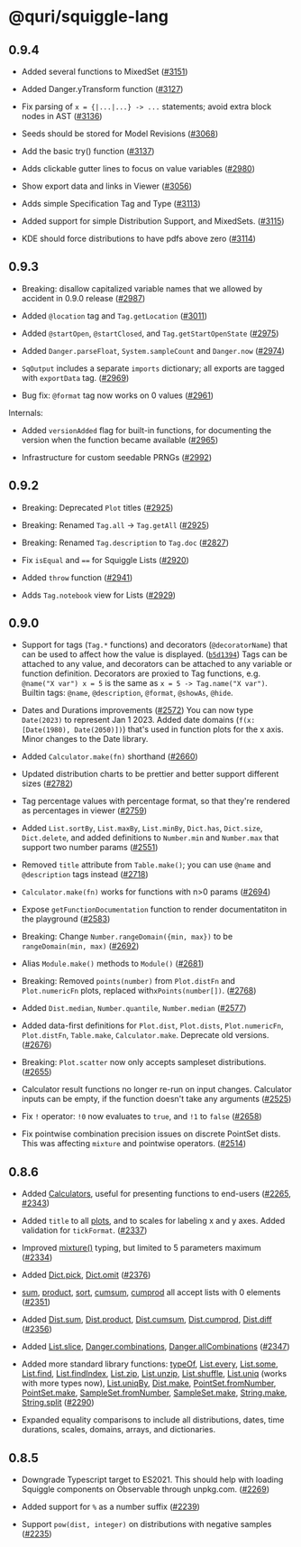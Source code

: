 # @quri/squiggle-lang

## 0.9.4

* Added several functions to MixedSet ([#3151](https://github.com/quantified-uncertainty/squiggle/pull/3151))

* Added Danger.yTransform function ([#3127](https://github.com/quantified-uncertainty/squiggle/pull/3127))

* Fix parsing of `x = {|...|...} -> ...` statements; avoid extra block nodes in AST ([#3136](https://github.com/quantified-uncertainty/squiggle/pull/3136))

* Seeds should be stored for Model Revisions ([#3068](https://github.com/quantified-uncertainty/squiggle/pull/3068))

* Add the basic try() function ([#3137](https://github.com/quantified-uncertainty/squiggle/pull/3137))

* Adds clickable gutter lines to focus on value variables ([#2980](https://github.com/quantified-uncertainty/squiggle/pull/2980))

* Show export data and links in Viewer ([#3056](https://github.com/quantified-uncertainty/squiggle/pull/3056))

* Adds simple Specification Tag and Type ([#3113](https://github.com/quantified-uncertainty/squiggle/pull/3113))

* Added support for simple Distribution Support, and MixedSets. ([#3115](https://github.com/quantified-uncertainty/squiggle/pull/3115))

* KDE should force distributions to have pdfs above zero ([#3114](https://github.com/quantified-uncertainty/squiggle/pull/3114))

## 0.9.3

* Breaking: disallow capitalized variable names that we allowed by accident in 0.9.0 release ([#2987](https://github.com/quantified-uncertainty/squiggle/pull/2987))

* Added `@location` tag and `Tag.getLocation` ([#3011](https://github.com/quantified-uncertainty/squiggle/pull/3011))

* Added `@startOpen`, `@startClosed`, and `Tag.getStartOpenState` ([#2975](https://github.com/quantified-uncertainty/squiggle/pull/2975))

* Added `Danger.parseFloat`, `System.sampleCount` and `Danger.now` ([#2974](https://github.com/quantified-uncertainty/squiggle/pull/2974))

* `SqOutput` includes a separate `imports` dictionary; all exports are tagged with `exportData` tag. ([#2969](https://github.com/quantified-uncertainty/squiggle/pull/2969))

* Bug fix: `@format` tag now works on 0 values ([#2961](https://github.com/quantified-uncertainty/squiggle/pull/2961))

Internals:

* Added `versionAdded` flag for built-in functions, for documenting the version when the function became available ([#2965](https://github.com/quantified-uncertainty/squiggle/pull/2965))

* Infrastructure for custom seedable PRNGs ([#2992](https://github.com/quantified-uncertainty/squiggle/pull/2992))

## 0.9.2

* Breaking: Deprecated `Plot` titles ([#2925](https://github.com/quantified-uncertainty/squiggle/pull/2925))

* Breaking: Renamed `Tag.all` -> `Tag.getAll` ([#2925](https://github.com/quantified-uncertainty/squiggle/pull/2925))

* Breaking: Renamed `Tag.description` to `Tag.doc` ([#2827](https://github.com/quantified-uncertainty/squiggle/pull/2827))

* Fix `isEqual` and `==` for Squiggle Lists ([#2920](https://github.com/quantified-uncertainty/squiggle/pull/2920))

* Added `throw` function ([#2941](https://github.com/quantified-uncertainty/squiggle/pull/2941))

* Adds `Tag.notebook` view for Lists ([#2929](https://github.com/quantified-uncertainty/squiggle/pull/2929))

## 0.9.0

* Support for tags (`Tag.*` functions) and decorators (`@decoratorName`) that can be used to affect how the value is displayed. ([`b5d1394`](https://github.com/quantified-uncertainty/squiggle/commit/b5d139465c72a742b0ac319068d4acc1d7ab0e4d))
  Tags can be attached to any value, and decorators can be attached to any variable or function definition.
  Decorators are proxied to Tag functions, e.g. `@name("X var") x = 5` is the same as `x = 5 -> Tag.name("X var")`.
  Builtin tags: `@name`, `@description`, `@format`, `@showAs`, `@hide`.

- Dates and Durations improvements ([#2572](https://github.com/quantified-uncertainty/squiggle/pull/2572))
  You can now type `Date(2023)` to represent Jan 1 2023.
  Added date domains (`f(x: [Date(1980), Date(2050)])`) that's used in function plots for the x axis.
  Minor changes to the Date library.

- Added `Calculator.make(fn)` shorthand ([#2660](https://github.com/quantified-uncertainty/squiggle/pull/2660))

- Updated distribution charts to be prettier and better support different sizes ([#2782](https://github.com/quantified-uncertainty/squiggle/pull/2782))

- Tag percentage values with percentage format, so that they're rendered as percentages in viewer ([#2759](https://github.com/quantified-uncertainty/squiggle/pull/2759))

- Added `List.sortBy`, `List.maxBy`, `List.minBy`, `Dict.has`, `Dict.size`, `Dict.delete`, and added definitions to `Number.min` and `Number.max` that support two number params ([#2551](https://github.com/quantified-uncertainty/squiggle/pull/2551))

- Removed `title` attribute from `Table.make()`; you can use `@name` and `@description` tags instead ([#2718](https://github.com/quantified-uncertainty/squiggle/pull/2718))

- `Calculator.make(fn)` works for functions with n>0 params ([#2694](https://github.com/quantified-uncertainty/squiggle/pull/2694))

- Expose `getFunctionDocumentation` function to render documentatiton in the playground ([#2583](https://github.com/quantified-uncertainty/squiggle/pull/2583))

- Breaking: Change `Number.rangeDomain({min, max})` to be `rangeDomain(min, max)` ([#2692](https://github.com/quantified-uncertainty/squiggle/pull/2692))

- Alias `Module.make()` methods to `Module()` ([#2681](https://github.com/quantified-uncertainty/squiggle/pull/2681))

- Breaking: Removed `points(number)` from `Plot.distFn` and `Plot.numericFn` plots, replaced with`xPoints(number[])`. ([#2768](https://github.com/quantified-uncertainty/squiggle/pull/2768))

- Added `Dist.median`, `Number.quantile`, `Number.median` ([#2577](https://github.com/quantified-uncertainty/squiggle/pull/2577))

- Added data-first definitions for `Plot.dist`, `Plot.dists`, `Plot.numericFn`, `Plot.distFn`, `Table.make`, `Calculator.make`. Deprecate old versions. ([#2676](https://github.com/quantified-uncertainty/squiggle/pull/2676))

- Breaking: `Plot.scatter` now only accepts sampleset distributions. ([#2655](https://github.com/quantified-uncertainty/squiggle/pull/2655))

- Calculator result functions no longer re-run on input changes. Calculator inputs can be empty, if the function doesn't take any arguments ([#2525](https://github.com/quantified-uncertainty/squiggle/pull/2525))

- Fix `!` operator: `!0` now evaluates to `true`, and `!1` to `false` ([#2658](https://github.com/quantified-uncertainty/squiggle/pull/2658))

- Fix pointwise combination precision issues on discrete PointSet dists. This was affecting `mixture` and pointwise operators. ([#2514](https://github.com/quantified-uncertainty/squiggle/pull/2514))

## 0.8.6

* Added [Calculators](https://www.squiggle-language.com/docs/Api/Calculator), useful for presenting functions to end-users ([#2265](https://github.com/quantified-uncertainty/squiggle/pull/2265), [#2343](https://github.com/quantified-uncertainty/squiggle/pull/2343))

* Added `title` to all [plots](https://www.squiggle-language.com/docs/Api/Plot), and to scales for labeling x and y axes. Added validation for `tickFormat`. ([#2337](https://github.com/quantified-uncertainty/squiggle/pull/2337))

* Improved [mixture()](https://www.squiggle-language.com/docs/Api/Dist#mixture) typing, but limited to 5 parameters maximum ([#2334](https://github.com/quantified-uncertainty/squiggle/pull/2334))

* Added [Dict.pick](https://www.squiggle-language.com/docs/Api/Dictionary#pick), [Dict.omit](https://www.squiggle-language.com/docs/Api/Dictionary#omit) ([#2376](https://github.com/quantified-uncertainty/squiggle/pull/2376))

* [sum](https://www.squiggle-language.com/docs/Api/Number#sum), [product](https://www.squiggle-language.com/docs/Api/Number#product), [sort](https://www.squiggle-language.com/docs/Api/Number#sort), [cumsum](https://www.squiggle-language.com/docs/Api/Number#cumulative-sum), [cumprod](https://www.squiggle-language.com/docs/Api/Number#cumulative-product) all accept lists with 0 elements ([#2351](https://github.com/quantified-uncertainty/squiggle/pull/2351))

* Added [Dist.sum](https://www.squiggle-language.com/docs/Api/Dist#sum), [Dist.product](https://www.squiggle-language.com/docs/Api/Dist#product), [Dist.cumsum](https://www.squiggle-language.com/docs/Api/Dist#cumulative-sum), [Dist.cumprod](https://www.squiggle-language.com/docs/Api/Dist#cumulative-product), [Dist.diff](https://www.squiggle-language.com/docs/Api/Dist#diff) ([#2356](https://github.com/quantified-uncertainty/squiggle/pull/2356))

* Added [List.slice](https://www.squiggle-language.com/docs/Api/List#slice), [Danger.combinations](https://www.squiggle-language.com/docs/Api/Danger#combinations), [Danger.allCombinations](https://www.squiggle-language.com/docs/Api/Danger#allcombinations) ([#2347](https://github.com/quantified-uncertainty/squiggle/pull/2347))

* Added more standard library functions: [typeOf](https://www.squiggle-language.com/docs/Api/Builtin#typeof), [List.every](https://www.squiggle-language.com/docs/Api/List#every), [List.some](https://www.squiggle-language.com/docs/Api/List#some), [List.find](https://www.squiggle-language.com/docs/Api/List#find), [List.findIndex](https://www.squiggle-language.com/docs/Api/List#findindex), [List.zip](https://www.squiggle-language.com/docs/Api/List#zip), [List.unzip](https://www.squiggle-language.com/docs/Api/List#unzip), [List.shuffle](https://www.squiggle-language.com/docs/Api/List#shuffle), [List.uniq](https://www.squiggle-language.com/docs/Api/List#uniq) (works with more types now), [List.uniqBy](https://www.squiggle-language.com/docs/Api/List#uniqby), [Dist.make](https://www.squiggle-language.com/docs/Api/Dist#make), [PointSet.fromNumber](https://www.squiggle-language.com/docs/Api/DistPointSet#fromnumber), [PointSet.make](https://www.squiggle-language.com/docs/Api/DistPointSet#make), [SampleSet.fromNumber](https://www.squiggle-language.com/docs/Api/DistSampleSet#fromnumber), [SampleSet.make](https://www.squiggle-language.com/docs/Api/DistSampleSet#make), [String.make](https://www.squiggle-language.com/docs/Api/String#make), [String.split](https://www.squiggle-language.com/docs/Api/String#split) ([#2290](https://github.com/quantified-uncertainty/squiggle/pull/2290))

* Expanded equality comparisons to include all distributions, dates, time durations, scales, domains, arrays, and dictionaries.

## 0.8.5

* Downgrade Typescript target to ES2021. This should help with loading Squiggle components on Observable through unpkg.com. ([#2269](https://github.com/quantified-uncertainty/squiggle/pull/2269))

* Added support for `%` as a number suffix ([#2239](https://github.com/quantified-uncertainty/squiggle/pull/2239))

* Support `pow(dist, integer)` on distributions with negative samples ([#2235](https://github.com/quantified-uncertainty/squiggle/pull/2235))